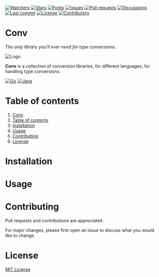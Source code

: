 [![Watchers](https://img.shields.io/github/watchers/Cheejyg/Conv)](https://github.com/Cheejyg/Conv/watchers)
[![Stars](https://img.shields.io/github/stars/Cheejyg/Conv)](https://github.com/Cheejyg/Conv/stargazers)
[![Forks](https://img.shields.io/github/forks/Cheejyg/Conv)](https://github.com/Cheejyg/Conv/network/members)
[![Issues](https://img.shields.io/github/issues/Cheejyg/Conv)](https://github.com/Cheejyg/Conv/issues)
[![Pull requests](https://img.shields.io/github/issues-pr/Cheejyg/Conv)](https://github.com/Cheejyg/Conv/pulls)
[![Discussions](https://img.shields.io/github/discussions/Cheejyg/Conv?color=brightgreen)](https://github.com/Cheejyg/Conv/discussions)
[![Last commit](https://img.shields.io/github/last-commit/Cheejyg/Conv)](https://github.com/Cheejyg/Conv/commits/main)
[![License](https://img.shields.io/github/license/Cheejyg/Conv)](https://github.com/Cheejyg/Conv/blob/main/LICENSE)
[![Contributors](https://img.shields.io/github/contributors/Cheejyg/Conv)](https://github.com/Cheejyg/Conv/graphs/contributors)

# Conv

*The only library you'll ever need for type conversions.*

![Logo](http://simpleicon.com/wp-content/uploads/retweet-128x128.png)[](http://simpleicon.com/wp-content/uploads/retweet.svg)

**Conv** is a collection of conversion libraries, for different languages, for handling type conversions.

[![Go](https://img.shields.io/badge/-Go-blue)](https://github.com/Cheejyg/Conv/tree/main/Go)
[![Java](https://img.shields.io/badge/-Java-orange)](https://github.com/Cheejyg/Conv/tree/main/Java)

# Table of contents

1. [Conv](#conv)
2. [Table of contents](#table-of-contents)
3. [Installation](#installation)
4. [Usage](#usage)
5. [Contributing](#contributing)
6. [License](#license)

# Installation

# Usage

# Contributing

Pull requests and contributions are appreciated.

For major changes, please first open an issue to discuss what you would like to change.

# License

[MIT License](https://github.com/Cheejyg/Conv/blob/main/LICENSE)
